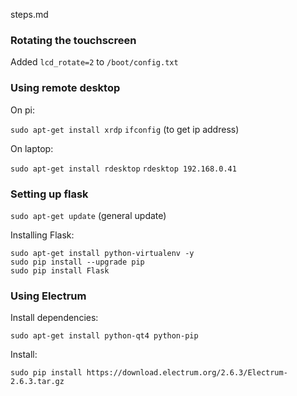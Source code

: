 steps.md

### Rotating the touchscreen

Added `lcd_rotate=2` to `/boot/config.txt`

### Using remote desktop

On pi:

`sudo apt-get install xrdp`
`ifconfig` (to get ip address)

On laptop: 

`sudo apt-get install rdesktop`
`rdesktop 192.168.0.41`

### Setting up flask

`sudo apt-get update` (general update)

Installing Flask: 

```
sudo apt-get install python-virtualenv -y
sudo pip install --upgrade pip
sudo pip install Flask
```

### Using Electrum

Install dependencies: 

`sudo apt-get install python-qt4 python-pip`

Install: 

`sudo pip install https://download.electrum.org/2.6.3/Electrum-2.6.3.tar.gz`

